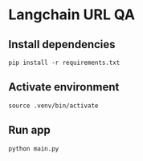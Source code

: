 # Langchain URL QA

## Install dependencies
`pip install -r requirements.txt`

## Activate environment
`source .venv/bin/activate`

## Run app
`python main.py`